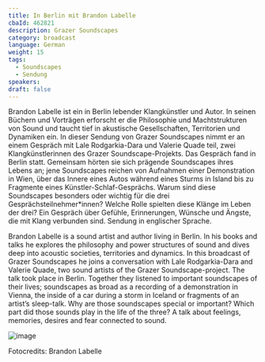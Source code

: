 ```yaml
---
title: In Berlin mit Brandon Labelle
cbaId: 462821
description: Grazer Soundscapes
category: broadcast
language: German
weight: 15
tags:
  - Soundscapes
  - Sendung
speakers:
draft: false
---
```

Brandon Labelle ist ein in Berlin lebender Klangkünstler und Autor. In seinen Büchern und Vorträgen erforscht er die Philosophie und Machtstrukturen von Sound und taucht tief in akustische Gesellschaften, Territorien und Dynamiken ein. In dieser Sendung von Grazer Soundscapes nimmt er an einem Gespräch mit Lale Rodgarkia-Dara und Valerie Quade teil, zwei Klangkünstlerinnen des Grazer Soundscape-Projekts. Das Gespräch fand in Berlin statt. Gemeinsam hörten sie sich prägende Soundscapes ihres Lebens an; jene Soundscapes reichen von Aufnahmen einer Demonstration in Wien, über das Innere eines Autos während eines Sturms in Island bis zu Fragmente eines Künstler-Schlaf-Gesprächs. Warum sind diese Soundscapes besonders oder wichtig für die drei Gesprächsteilnehmer*innen? Welche Rolle spielten diese Klänge im Leben der drei? Ein Gespräch über Gefühle, Erinnerungen, Wünsche und Ängste, die mit Klang verbunden sind. Sendung in englischer Sprache.

Brandon Labelle is a sound artist and author living in Berlin. In his books and talks he explores the philosophy and power structures of sound and dives deep into acoustic societies, territories and dynamics. In this broadcast of Grazer Soundscapes he joins a conversation with Lale Rodgarkia-Dara and Valerie Quade, two sound artists of the Grazer Soundscape-project. The talk took place in Berlin. Together they listened to important soundscapes of their lives; soundscapes as broad as a recording of a demonstration in Vienna, the inside of a car during a storm in Iceland or fragments of an artist’s sleep-talk. Why are those soundscapes special or important? Which part did those sounds play in the life of the three? A talk about feelings, memories, desires and fear connected to sound.

![image](/images/broadcasts/ss15/01.jpg)

Fotocredits: Brandon Labelle
